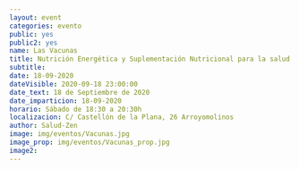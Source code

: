 ```yaml
---
layout: event
categories: evento
public: yes
public2: yes
name: Las Vacunas
title: Nutrición Energética y Suplementación Nutricional para la salud del sistema digestivo, dermatologico y respiratorio
subtitle:
date: 18-09-2020
dateVisible: 2020-09-18 23:00:00
date_text: 18 de Septiembre de 2020
date_imparticion: 18-09-2020
horario: Sábado de 18:30 a 20:30h
localizacion: C/ Castellón de la Plana, 26 Arroyomolinos
author: Salud-Zen
image: img/eventos/Vacunas.jpg
image_prop: img/eventos/Vacunas_prop.jpg
image2:
---
```

